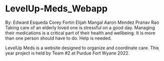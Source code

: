 # LevelUp-Meds_Webapp
By: Edward Esqueda 
  Corey Fortin 
  Elijah Mangal 
  Aaron Mendez
  Pranav Rao 
Taking care of an elderly loved one is stressful on a good day. Managing their medications is a critical part of their health and wellbeing. It is more than one person should have to do. Help is needed. 

LevelUp Meds is a website designed to organize and coordinate care. This year project is held by Team #2 at Purdue Fort Wyane 2022. 

